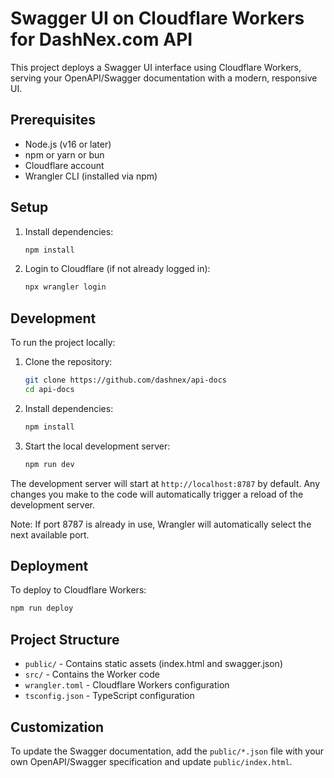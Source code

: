 # Swagger UI on Cloudflare Workers for DashNex.com API

This project deploys a Swagger UI interface using Cloudflare Workers, serving your OpenAPI/Swagger documentation with a modern, responsive UI.

## Prerequisites

- Node.js (v16 or later)
- npm or yarn or bun
- Cloudflare account
- Wrangler CLI (installed via npm)

## Setup

1. Install dependencies:
   ```bash
   npm install
   ```

2. Login to Cloudflare (if not already logged in):
   ```bash
   npx wrangler login
   ```

## Development

To run the project locally:

1. Clone the repository:
   ```bash
   git clone https://github.com/dashnex/api-docs
   cd api-docs
   ```

2. Install dependencies:
   ```bash
   npm install
   ```

3. Start the local development server:
   ```bash
   npm run dev
   ```

The development server will start at `http://localhost:8787` by default. Any changes you make to the code will automatically trigger a reload of the development server.

Note: If port 8787 is already in use, Wrangler will automatically select the next available port.

## Deployment

To deploy to Cloudflare Workers:

```bash
npm run deploy
```

## Project Structure

- `public/` - Contains static assets (index.html and swagger.json)
- `src/` - Contains the Worker code
- `wrangler.toml` - Cloudflare Workers configuration
- `tsconfig.json` - TypeScript configuration

## Customization

To update the Swagger documentation, add the `public/*.json` file with your own OpenAPI/Swagger specification and update `public/index.html`.  